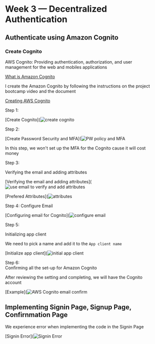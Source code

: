 # Week 3 — Decentralized Authentication

## Authenticate using Amazon Cognito

### Create Cognito

AWS Cognito: Providing authentication, authorization, and user management for the web and mobiles applications

[What is Amazon Cognito](https://docs.aws.amazon.com/cognito/latest/developerguide/what-is-amazon-cognito.html)


I create the Amazon Cognito by following the instructions on the project bootcamp video and the document 

[Creating AWS Cognito](https://docs.aws.amazon.com/cognito/latest/developerguide/tutorial-create-user-pool.html)


Step 1: 

[Create Cognito](![create cognito](https://user-images.githubusercontent.com/93460271/224466465-624604c8-ebaa-4a36-a19b-f7b42d92546b.png)

Step 2: 

[Create Password Security and MFA](![PW policy and MFA](https://user-images.githubusercontent.com/93460271/224466501-7a5b5fef-4fe3-4cfa-9b38-38a90994411e.png)

In this step, we won't set up the MFA for the Cognito cause it will cost money

Step 3: 

Verifying the email and adding attributes 

[Verifying the email and adding attributes](![use email to verify and add attributes](https://user-images.githubusercontent.com/93460271/224466632-f918dc86-40fd-4b8c-9266-feaeb4173ddf.png)

[Prefered Attributes](![attributes](https://user-images.githubusercontent.com/93460271/224466811-365496de-3f79-4d21-b1d0-99a593931079.png)

Step 4: 
Configure Email

[Configuring email for Cognito](![configure email](https://user-images.githubusercontent.com/93460271/224466776-2c4d8201-c27a-41ab-92be-41923b672be8.png)

Step 5: 

Initializing app client

We need to pick a name and add it to the ``` App client name ```

[Initialize app client](![initial app client](https://user-images.githubusercontent.com/93460271/224466842-6b8f6a5a-d907-467b-94f7-f517c5b8cccd.png)

Step 6:  
Confirming all the set-up for Amazon Cognito

After reviewing the setting and completing, we will have the Cognito account 

[Example](![AWS Cognito email confirm](https://user-images.githubusercontent.com/93460271/224466945-7ad23fc3-e9ab-4089-b841-0354282981c0.png)

## Implementing Signin Page, Signup Page, Confirnmation Page

We experience error when implementing the code in the Signin Page
 
[Signin Error](![Signin Error](https://user-images.githubusercontent.com/93460271/224468626-98f0c7ad-2f4b-4d85-b666-f92f6b6afc17.png)




